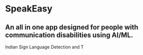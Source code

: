 # SpeakEasy
## An all in one app designed for people with communication disabilities using AI/ML.

Indian Sign Language Detection and T
